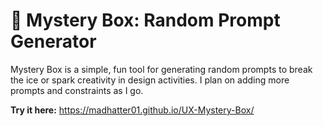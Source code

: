 # 🎩 Mystery Box: Random Prompt Generator

Mystery Box is a simple, fun tool for generating random prompts to break the ice or spark creativity in design activities. I plan on adding more prompts and constraints as I go.

**Try it here:** https://madhatter01.github.io/UX-Mystery-Box/

